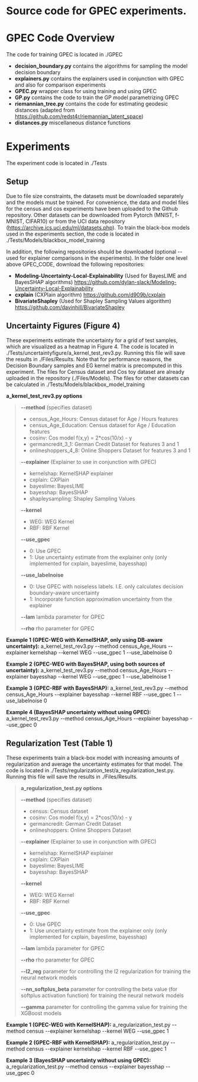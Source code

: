# Source code for GPEC experiments.

# GPEC Code Overview
The code for training GPEC is located in ./GPEC

* **decision_boundary.py** contains the algorithms for sampling the model decision boundary
* **explainers.py** contains the explainers used in conjunction with GPEC and also for comparison experiments
* **GPEC.py** wrapper class for using training and using GPEC
* **GP.py** contains the code to train the GP model parametrizing GPEC
* **riemannian_tree.py** contains the code for estimating geodesic distances (adapted from  https://github.com/redst4r/riemannian_latent_space)
* **distances.py** miscellaneous distance functions



# Experiments
The experiment code is located in ./Tests

## Setup
Due to file size constraints, the datasets must be downloaded separately and the models must be trained. For convenience, the data and model files for the census and cos experiments have been uploaded to the Github repository. Other datasets can be downloaded from Pytorch (MNIST, f-MNIST, CIFAR10) or from the UCI data repository (https://archive.ics.uci.edu/ml/datasets.php). To train the black-box models used in the experiments section, the code is located in ./Tests/Models/blackbox_model_training

In addition, the following repositories should be downloaded (optional -- used for explainer comparisons in the experiments). In the folder one level above GPEC_CODE, download the following repositories:
* **Modeling-Uncertainty-Local-Explainability** (Used for BayesLIME and BayesSHAP algorithms) https://github.com/dylan-slack/Modeling-Uncertainty-Local-Explainability
* **cxplain** (CXPlain algorithm) https://github.com/d909b/cxplain
* **BivariateShapley** (Used for Shapley Sampling Values algorithm) https://github.com/davinhill/BivariateShapley

## Uncertainty Figures (Figure 4)
These experiments estimate the uncertainty for a grid of test samples, which are visualized as a heatmap in Figure 4. The code is located in ./Tests/uncertaintyfigure/a_kernel_test_rev3.py. Running this file will save the results in ./Files/Results. Note that for performance reasons, the Decision Boundary samples and EG kernel matrix is precomputed in this experiment. The files for Census dataset and Cos toy dataset are already uploaded in the repository (./Files/Models). The files for other datasets can be calculated in ./Tests/Models/blackbox_model_training  



**a_kernel_test_rev3.py options**
> **--method** (specifies dataset)
> * census_Age_Hours: Census dataset for Age / Hours features
> * census_Age_Education: Census dataset for Age / Education features
> * cosinv: Cos model f(x,y) = 2*cos(10/x) - y
> * germancredit_3_1: German Credit Dataset for features 3 and 1
> * onlineshoppers_4_8: Online Shoppers Dataset for features 3 and 1
> 
> **--explainer** (Explainer to use in conjunction with GPEC)
> * kernelshap: KernelSHAP explainer
> * cxplain: CXPlain
> * bayeslime: BayesLIME
> * bayesshap: BayesSHAP
> * shapleysampling: Shapley Sampling Values
> 
> **--kernel**
> * WEG: WEG Kernel
> * RBF: RBF Kernel
> 
> **--use_gpec**
> * 0: Use GPEC
> * 1: Use uncertainty estimate from the explainer only (only implemented for cxplain, bayeslime, bayesshap)
> 
> **--use_labelnoise**
> * 0: Use GPEC with noiseless labels. I.E. only calculates decision boundary-aware uncertainty
> * 1: Incorporate function approximation uncertainty from the explainer
>
> **--lam**
> lambda parameter for GPEC
>
> **--rho**
> rho parameter for GPEC

**Example 1 (GPEC-WEG with KernelSHAP, only using DB-aware uncertainty):** a_kernel_test_rev3.py --method census_Age_Hours --explainer kernelshap --kernel WEG --use_gpec 1 --use_labelnoise 0

**Example 2 (GPEC-WEG with BayesSHAP, using both sources of uncertainty):** a_kernel_test_rev3.py --method census_Age_Hours --explainer bayesshap --kernel WEG --use_gpec 1 --use_labelnoise 1

**Example 3 (GPEC-RBF with BayesSHAP):** a_kernel_test_rev3.py --method census_Age_Hours --explainer bayesshap --kernel RBF --use_gpec 1 --use_labelnoise 0

**Example 4 (BayesSHAP uncertainty without using GPEC):** a_kernel_test_rev3.py --method census_Age_Hours --explainer bayesshap --use_gpec 0




## Regularization Test (Table 1)
These experiments train a black-box model with increasing amounts of regularization and average the uncertainty estimates for that model. The code is located in ./Tests/regularization_test/a_regularization_test.py. Running this file will save the results in ./Files/Results.


> **a_regularization_test.py options**
> 
> **--method** (specifies dataset)
> * census: Census dataset
> * cosinv: Cos model f(x,y) = 2*cos(10/x) - y
> * germancredit: German Credit Dataset 
> * onlineshoppers: Online Shoppers Dataset
> 
> **--explainer** (Explainer to use in conjunction with GPEC)
> * kernelshap: KernelSHAP explainer
> * cxplain: CXPlain
> * bayeslime: BayesLIME
> * bayesshap: BayesSHAP
> 
> **--kernel**
> * WEG: WEG Kernel
> * RBF: RBF Kernel
> 
> **--use_gpec**
> * 0: Use GPEC
> * 1: Use uncertainty estimate from the explainer only (only implemented for cxplain, bayeslime, bayesshap)
> 
> **--lam**
> lambda parameter for GPEC
>
> **--rho**
> rho parameter for GPEC
> 
> **--l2_reg**
> parameter for controlling the l2 regularization for training the neural network models
> 
> **--nn_softplus_beta**
> parameter for controlling the beta value (for softplus activation function) for training the neural network models
> 
> **--gamma**
> parameter for controlling the gamma value for training the XGBoost models

**Example 1 (GPEC-WEG with KernelSHAP):** a_regularization_test.py --method census --explainer kernelshap --kernel WEG --use_gpec 1

**Example 2 (GPEC-RBF with KernelSHAP):** a_regularization_test.py --method census --explainer kernelshap --kernel RBF --use_gpec 1

**Example 3 (BayesSHAP uncertainty without using GPEC):** a_regularization_test.py --method census --explainer bayesshap --use_gpec 0
